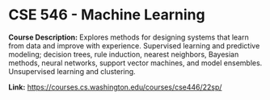 # CSE 546 - Machine Learning

**Course Description:** Explores methods for designing systems that learn from data and improve with experience. Supervised learning and predictive modeling; decision trees, rule induction, nearest neighbors, Bayesian methods, neural networks, support vector machines, and model ensembles. Unsupervised learning and clustering.

**Link:** https://courses.cs.washington.edu/courses/cse446/22sp/
